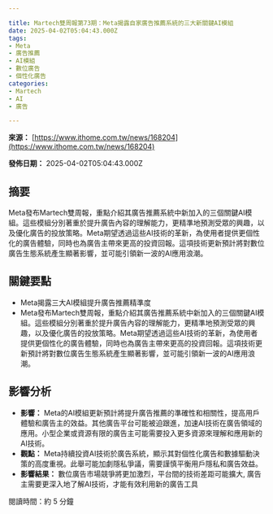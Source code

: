 ```yaml
---

title: Martech雙周報第73期：Meta揭露自家廣告推薦系統的三大新關鍵AI模組
date: 2025-04-02T05:04:43.000Z
tags:
- Meta
- 廣告推薦
- AI模組
- 數位廣告
- 個性化廣告
categories:
- Martech
- AI
- 廣告

---
```


**來源：** [https://www.ithome.com.tw/news/168204](https://www.ithome.com.tw/news/168204)

**發佈日期：** 2025-04-02T05:04:43.000Z

## 摘要

Meta發布Martech雙周報，重點介紹其廣告推薦系統中新加入的三個關鍵AI模組。這些模組分別著重於提升廣告內容的理解能力，更精準地預測受眾的興趣，以及優化廣告的投放策略。Meta期望透過這些AI技術的革新，為使用者提供更個性化的廣告體驗，同時也為廣告主帶來更高的投資回報。這項技術更新預計將對數位廣告生態系統產生顯著影響，並可能引領新一波的AI應用浪潮。

## 關鍵要點

*   Meta揭露三大AI模組提升廣告推薦精準度
*   Meta發布Martech雙周報，重點介紹其廣告推薦系統中新加入的三個關鍵AI模組。這些模組分別著重於提升廣告內容的理解能力，更精準地預測受眾的興趣，以及優化廣告的投放策略。Meta期望透過這些AI技術的革新，為使用者提供更個性化的廣告體驗，同時也為廣告主帶來更高的投資回報。這項技術更新預計將對數位廣告生態系統產生顯著影響，並可能引領新一波的AI應用浪潮。

## 影響分析

*   **影響：** Meta的AI模組更新預計將提升廣告推薦的準確性和相關性，提高用戶體驗和廣告主的效益。其他廣告平台可能被迫跟進，加速AI技術在廣告領域的應用。小型企業或資源有限的廣告主可能需要投入更多資源來理解和應用新的AI技術。
*   **觀點：** Meta持續投資AI技術於廣告系統，顯示其對個性化廣告和數據驅動決策的高度重視。此舉可能加劇隱私爭議，需要謹慎平衡用戶隱私和廣告效益。
*   **影響結果：** 數位廣告市場競爭將更加激烈，平台間的技術差距可能擴大, 廣告主需要更深入地了解AI技術，才能有效利用新的廣告工具

閱讀時間：約 5 分鐘